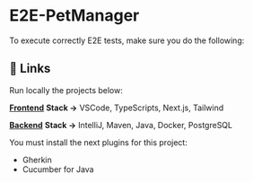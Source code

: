 # E2E-PetManager
To execute correctly E2E tests, make sure you do the following:

## 🔗 Links 
Run locally the projects below:

[**Frontend**](https://github.com/MaritzaTC/P5F5-Pet-Store-Web.git) **Stack ->** VSCode, TypeScripts, Next.js, Tailwind

[**Backend**](https://github.com/MaritzaTC/P5F5-Pet-Store-Web.git) **Stack ->** IntelliJ, Maven, Java, Docker, PostgreSQL

You must install the next plugins for this project:
- Gherkin
- Cucumber for Java
